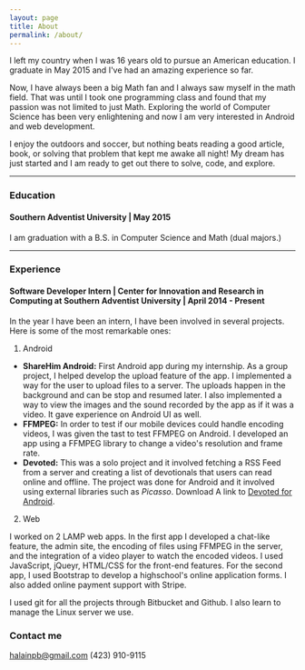 ```yaml
---
layout: page
title: About
permalink: /about/
---
```


I left my country when I was 16 years old to pursue an American education. I graduate in May 2015 and I've had an amazing experience so far.

Now, I have always been a big Math fan and I always saw myself in the math field. That was until I took one programming class and found that my passion was not limited to just Math. Exploring the world of Computer Science has been very enlightening and now I am very interested in Android and web development.

I enjoy the outdoors and soccer, but nothing beats reading a good article, book, or solving that problem that kept me awake all night! My dream has just started and I am ready to get out there to solve, code, and explore.

----

### Education

#### Southern Adventist University | May 2015
I am graduation with a B.S. in Computer Science and Math (dual majors.) 

----

### Experience
#### Software Developer Intern | Center for Innovation and Research in Computing at Southern Adventist University | April 2014 - Present
In the year I have been an intern, I have been involved in several projects. Here is some of the most remarkable ones:

1. Android

* **ShareHim Android:** First Android app during my internship. As a group project, I helped develop the upload feature of the app. I implemented a way for the user to upload files to a server. The uploads happen in the background and can be stop and resumed later. I also implemented a way to view the images and the sound recorded by the app as if it was a video. It gave experience on Android UI as well. 
*  **FFMPEG:** In order to test if our mobile devices could handle encoding videos, I was given the tast to test FFMPEG on Android. I developed an app using a FFMPEG library to change a video's resolution and frame rate.
* **Devoted:** This was a solo project and it involved fetching a RSS Feed from a server and creating a list of devotionals that users can read online and offline. The project was done for Android and it involved using external libraries such as _Picasso_. Download A link to [Devoted for Android](https://play.google.com/store/apps/details?id=edu.southern.cs.circ.devoted).

2. Web

I worked on 2 LAMP web apps. In the first app I developed a chat-like feature, the admin site, the encoding of files using FFMPEG in the server, and the integration of a video player to watch the encoded videos. I used JavaScript, jQueyr, HTML/CSS for the front-end features.
For the second app, I used Bootstrap to develop a highschool's online application forms. I also added online payment support with Stripe.

I used git for all the projects through Bitbucket and Github. I also learn to manage the Linux server we use.

### Contact me

[halainpb@gmail.com](halainpb@gmail.com)
(423) 910-9115
